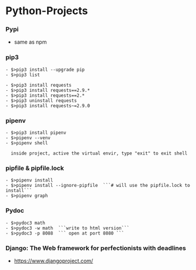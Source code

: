 # Python-Projects

### Pypi 
- same as npm

### pip3
```
- $>pip3 install --upgrade pip
- $>pip3 list

- $>pip3 install requests
- $>pip3 install requests==2.9.*
- $>pip3 install requests==2.*
- $>pip3 uninstall requests
- $>pip3 install requests~=2.9.0
```
### pipenv
```
- $>pip3 install pipenv
- $>pipenv --venv
- $>pipenv shell 
```
```
  inside project, active the virtual envir, type "exit" to exit shell
```
### pipfile & pipfile.lock
```
- $>pipenv install
- $>pipenv install --ignore-pipfile  ```# will use the pipfile.lock to install```
- $>pipenv graph
```
### Pydoc
```
- $>pydoc3 math
- $>pydoc3 -w math  ```write to html version```
- $>pydoc3 -p 8088  ``` open at port 8080 ```
```
### Django: The Web framework for perfectionists with deadlines
- https://www.djangoproject.com/
